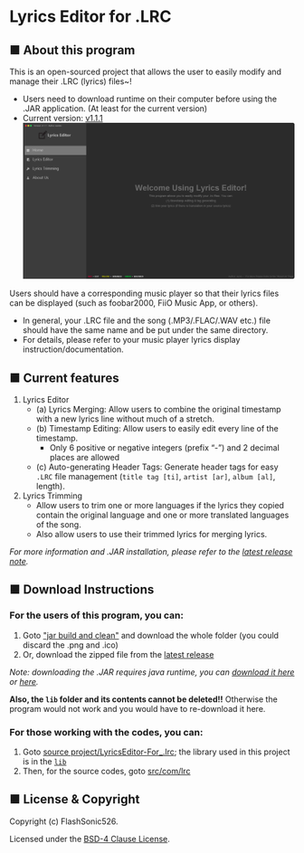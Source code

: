 # Lyrics Editor for .LRC
## ■ About this program
This is an open-sourced project that allows the user to easily modify and manage their .LRC (lyrics) files~!
  - Users need to download runtime on their computer before using the .JAR application. (At least for the current version)
  - Current version: [v1.1.1](https://github.com/FlashSonic526/Lyrics-Editor-for-.LRC/releases/tag/v1.1.1)
![Lyrics Editor Screenshot](editor_showcase.png)

Users should have a corresponding music player so that their lyrics files can be displayed (such as foobar2000, FiiO Music App, or others).
  - In general, your .LRC file and the song (.MP3/.FLAC/.WAV etc.) file should have the same name and be put under the same directory.
  - For details, please refer to your music player lyrics display instruction/documentation.

## ■ Current features
1. Lyrics Editor
   - (a) Lyrics Merging: Allow users to combine the original timestamp with a new lyrics line without much of a stretch.
   - (b) Timestamp Editing: Allow users to easily edit every line of the timestamp.
     - Only 6 positive or negative integers (prefix “-”) and 2 decimal places are allowed
   - (c) Auto-generating Header Tags: Generate header tags for easy `.LRC` file management (`title tag [ti]`, `artist [ar]`, `album [al]`, length).
2. Lyrics Trimming
   - Allow users to trim one or more languages if the lyrics they copied contain the original language and one or more translated languages of the song.
   - Also allow users to use their trimmed lyrics for merging lyrics.

_*For more information and .JAR installation, please refer to the [latest release note](https://github.com/FlashSonic526/Lyrics-Editor-for-.LRC/releases).*_


## ■ Download Instructions
### For the users of this program, you can:
1. Goto ["jar build and clean"](https://github.com/FlashSonic526/Lyrics-Editor-for-.LRC/tree/main/jar%20build%20and%20clean) and download the whole folder (you could discard the .png and .ico)
2. Or, download the zipped file from the [latest release](https://github.com/FlashSonic526/Lyrics-Editor-for-.LRC/releases/tag/v1.1.1)

_Note: downloading the .JAR requires java runtime, you can [download it here](https://java.com/en/download/manual.jsp) or [here](https://www.oracle.com/java/technologies/downloads/)._

**Also, the `lib` folder and its contents cannot be deleted!!** Otherwise the program would not work and you would have to re-download it here.

### For those working with the codes, you can:
1. Goto [source project/LyricsEditor-For_.lrc](https://github.com/FlashSonic526/Lyrics-Editor-for-.LRC/tree/main/source%20project/LyricsEditor-For_.lrc); the library used in this project is in the [`lib`](https://github.com/FlashSonic526/Lyrics-Editor-for-.LRC/tree/main/jar%20build%20and%20clean/lib)
2. Then, for the source codes, goto [src/com/lrc](https://github.com/FlashSonic526/Lyrics-Editor-for-.LRC/tree/main/source%20project/LyricsEditor-For_.lrc/src/com/lrc)

## ■ License & Copyright
Copyright (c) FlashSonic526.

Licensed under the [BSD-4 Clause License](LICENSE).
